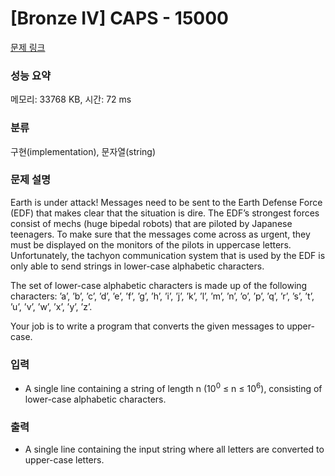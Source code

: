 # [Bronze IV] CAPS - 15000 

[문제 링크](https://www.acmicpc.net/problem/15000) 

### 성능 요약

메모리: 33768 KB, 시간: 72 ms

### 분류

구현(implementation), 문자열(string)

### 문제 설명

<p>Earth is under attack! Messages need to be sent to the Earth Defense Force (EDF) that makes clear that the situation is dire. The EDF’s strongest forces consist of mechs (huge bipedal robots) that are piloted by Japanese teenagers. To make sure that the messages come across as urgent, they must be displayed on the monitors of the pilots in uppercase letters. Unfortunately, the tachyon communication system that is used by the EDF is only able to send strings in lower-case alphabetic characters.</p>

<p>The set of lower-case alphabetic characters is made up of the following characters: ’a’, ’b’, ’c’, ’d’, ’e’, ’f’, ’g’, ’h’, ’i’, ’j’, ’k’, ’l’, ’m’, ’n’, ’o’, ’p’, ’q’, ’r’, ’s’, ’t’, ’u’, ’v’, ’w’, ’x’, ’y’, ’z’.</p>

<p>Your job is to write a program that converts the given messages to upper-case.</p>

### 입력 

 <ul>
	<li>A single line containing a string of length n (10<sup>0</sup> ≤ n ≤ 10<sup>6</sup>), consisting of lower-case alphabetic characters.</li>
</ul>

### 출력 

 <ul>
	<li>A single line containing the input string where all letters are converted to upper-case letters.</li>
</ul>

